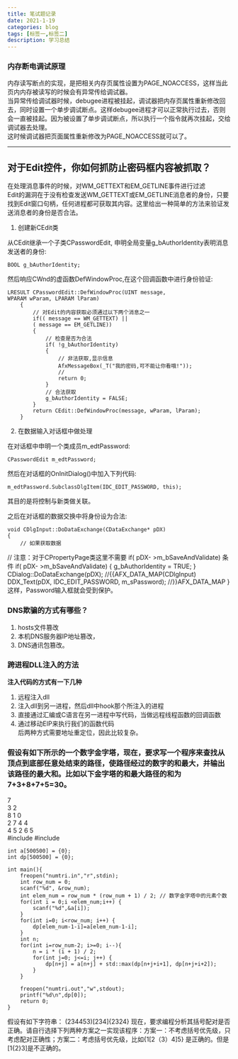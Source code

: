 ```yaml
---
title: 笔试题记录
date: 2021-1-19
categories: blog
tags: [标签一,标签二]
description: 学习总结
---
```

### 内存断电调试原理 ###  
内存读写断点的实现，是把相关内存页属性设置为PAGE_NOACCESS，这样当此页内内存被读写的时候会有异常传给调试器。  
当异常传给调试器时候，debugee进程被挂起，调试器把内存页属性重新修改回去，同时设置一个单步调试断点。这样debugee进程才可以正常执行过去，否则会一直被挂起。因为被设置了单步调试断点，所以执行一个指令就再次挂起，交给调试器去处理。  
这时候调试器把页面属性重新修改为PAGE_NOACCESS就可以了。  
***

## 对于Edit控件，你如何抓防止密码框内容被抓取？ ##  
在处理消息事件的时候，对WM_GETTEXT和EM_GETLINE事件进行过滤  
Edit的漏洞在于没有检查发送WM_GETTEXT或EM_GETLINE消息者的身份，只要找到Edit窗口句柄，任何进程都可获取其内容。这里给出一种简单的方法来验证发送消息者的身份是否合法。   

1. 创建新CEdit类  

从CEdit继承一个子类CPasswordEdit, 申明全局变量g_bAuthorIdentity表明消息发送者的身份: 

    BOOL g_bAuthorIdentity;
    
然后响应CWnd的虚函数DefWindowProc,在这个回调函数中进行身份验证: 

    LRESULT CPasswordEdit::DefWindowProc(UINT message,
    WPARAM wParam, LPARAM lParam) 
        {
            // 对Edit的内容获取必须通过以下两个消息之一
            if(( message == WM_GETTEXT) || 
            ( message == EM_GETLINE))
            {
                // 检查是否为合法
                if( !g_bAuthorIdentity)
                {
                    // 非法获取,显示信息
                    AfxMessageBox(_T("我的密码,可不能让你看哦!"));
                    // 
                    return 0;
                }
                // 合法获取
                g_bAuthorIdentity = FALSE;
            }
            return CEdit::DefWindowProc(message, wParam, lParam);
        }
2. 在数据输入对话框中做处理 

在对话框中申明一个类成员m_edtPassword: 

    CPasswordEdit m_edtPassword;
然后在对话框的OnInitDialog()中加入下列代码: 

    m_edtPassword.SubclassDlgItem(IDC_EDIT_PASSWORD, this);
其目的是将控制与新类做关联。 

之后在对话框的数据交换中将身份设为合法: 

    void CDlgInput::DoDataExchange(CDataExchange* pDX)
    {
        // 如果获取数据
// 注意：对于CPropertyPage类这里不需要 
        if( pDX- >m_bSaveAndValidate) 条件
        if( pDX- >m_bSaveAndValidate)
        {
            g_bAuthorIdentity = TRUE;
        } 
        CDialog::DoDataExchange(pDX);
        //{{AFX_DATA_MAP(CDlgInput)
        DDX_Text(pDX, IDC_EDIT_PASSWORD, m_sPassword);
        //}}AFX_DATA_MAP
}
这样，Password输入框就会受到保护。


### DNS欺骗的方式有哪些？ ###  
1. hosts文件篡改  
2. 本机DNS服务器IP地址篡改，  
3. DNS通讯包篡改。  

### 跨进程<span>DLL</span>注入的方法 ###    
**注入代码的方式有一下几种**
1. 远程注入dll  
2. 注入dll到另一进程，然后dll中hook那个所注入的进程  
3. 直接通过汇编或C语言在另一进程中写代码，当做远程线程函数的回调函数  
4. 通过移动EIP来执行我们的函数代码  
后两种方式需要地址重定位，因此比较复杂。

### 假设有如下所示的一个数字金字塔，现在，要求写一个程序来查找从顶点到底部任意处结束的路径，使路径经过的数字的和最大，并输出该路径的最大和。比如以下金字塔的和最大路径的和为7+3+8+7+5=30。 ###
7   
3 2  
8 1 0   
2 7 4 4   
4 5 2 6 5  
    #include <cstdio>
    #include <algorithm>
    
    int a[500500] = {0};
    int dp[500500] = {0};
    
    int main(){
        freopen("numtri.in","r",stdin);
        int row_num = 0;
        scanf("%d", &row_num);
        int elem_num = row_num * (row_num + 1) / 2; // 数字金字塔中的元素个数
        for(int i = 0;i <elem_num;i++) {
            scanf("%d",&a[i]);
        }
        for(int i=0; i<row_num; i++) {
            dp[elem_num-1-i]=a[elem_num-1-i];
        }
        int n;
        for(int i=row_num-2; i>=0; i--){
            n = i * (i + 1) / 2;
            for(int j=0; j<=i; j++) {
                dp[n+j] = a[n+j] + std::max(dp[n+j+i+1], dp[n+j+i+2]);
            }
        }
    
        freopen("numtri.out","w",stdout);
        printf("%d\n",dp[0]);
        return 0;
    }   

  假设有如下字符串： (234453)[234]{2324} 现在，要求编程分析其括号配对是否正确。请自行选择下列两种方案之一实现该程序：方案一：不考虑括号优先级，只考虑配对正确性；方案二：考虑括号优先级，比如{1[2（3）4]5} 是正确的。但是[1{2}3]是不正确的。
